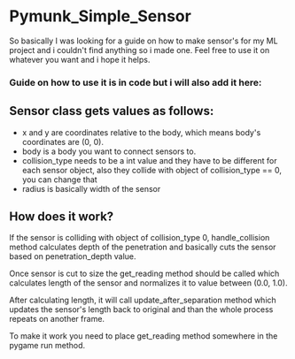 # Pymunk_Simple_Sensor
So basically I was looking for a guide on how to make sensor's for my ML project and i couldn't find anything so i made one.
Feel free to use it on whatever you want and i hope it helps.

### Guide on how to use it is in code but i will also add it here:
## Sensor class gets values as follows: 
- x and y are coordinates relative to the body, which means body's coordinates are (0, 0).
- body is a body you want to connect sensors to.
- collision_type needs to be a int value and they have to be different for each sensor object, also they collide with object of collision_type == 0, you can change that
- radius is basically width of the sensor

## How does it work?
If the sensor is colliding with object of collision_type 0, handle_collision method calculates depth of the penetration and basically cuts the sensor based on 
penetration_depth value.

Once sensor is cut to size the get_reading method should be called which calculates length of the sensor and normalizes it to value between (0.0, 1.0).

After calculating length, it will call update_after_separation method which updates the sensor's length back to original and than the whole process repeats on another frame.

To make it work you need to place get_reading method somewhere in the pygame run method.

